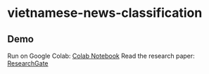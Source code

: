 # vietnamese-news-classification
## Demo
Run on Google Colab: [Colab Notebook]([https://colab.research.google.com/...](https://colab.research.google.com/drive/1PK-GIvYl3KiOFIndEOGSvIJBujcf9CrH))
Read the research paper: [ResearchGate](https://www.researchgate.net/publication/393163546_Phan_tich_va_thuc_nghiem_cac_phuong_phap_phan_loai_bai_bao_tieng_Viet)
